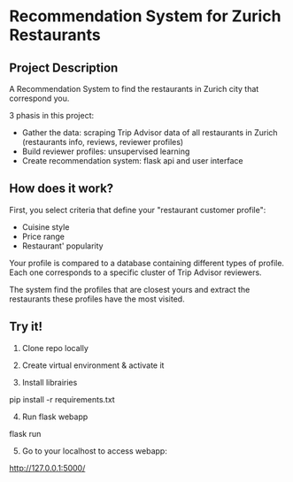 # Recommendation System for Zurich Restaurants

## Project Description

A Recommendation System to find the restaurants in Zurich city that correspond you.

3 phasis in this project:
- Gather the data: scraping Trip Advisor data of all restaurants in Zurich (restaurants info, reviews, reviewer profiles)
- Build reviewer profiles: unsupervised learning
- Create recommendation system: flask api and user interface


## How does it work?

First, you select criteria that define your "restaurant customer profile":
- Cuisine style
- Price range
- Restaurant' popularity

Your profile is compared to a database containing different types of profile.
Each one corresponds to a specific cluster of Trip Advisor reviewers.

The system find the profiles that are closest yours and extract the restaurants these profiles have the most visited.


## Try it!

1. Clone repo locally

2. Create virtual environment & activate it

3. Install librairies

pip install -r requirements.txt

4. Run flask webapp

flask run

5. Go to your localhost to access webapp:

http://127.0.0.1:5000/

